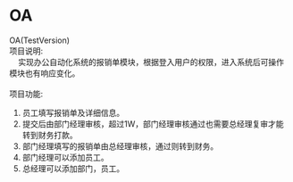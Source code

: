 # OA
OA(TestVersion)<br>
项目说明:<br>
   &nbsp;&nbsp;&nbsp;&nbsp;实现办公自动化系统的报销单模块，根据登入用户的权限，进入系统后可操作模块也有响应变化。<br><br>
项目功能:
  1. 员工填写报销单及详细信息。<br>
  2. 提交后由部门经理审核，超过1W，部门经理审核通过也需要总经理复审才能转到财务打款。<br>
  3. 部门经理填写的报销单由总经理审核，通过则转到财务。<br>
  4. 部门经理可以添加员工。<br>
  5. 总经理可以添加部门，员工。<br>
